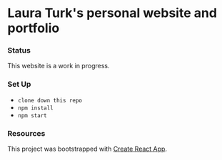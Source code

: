 # Laura Turk's personal website and portfolio

### Status
This website is a work in progress.

### Set Up
* ```clone down this repo```
* ```npm install```
* ```npm start```

### Resources
This project was bootstrapped with [Create React App](https://github.com/facebookincubator/create-react-app).

